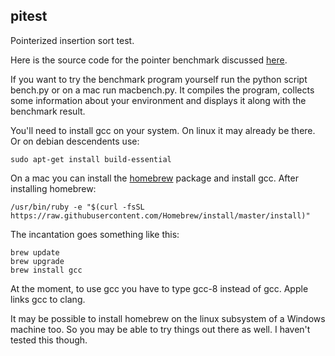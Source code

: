 ## pitest
Pointerized insertion sort test.

Here is the source code for the pointer benchmark discussed [here](https://zyenz.blogspot.com/2019/02/fast-pointers.html).

If you want to try the benchmark program yourself run the python script bench.py or on a mac run macbench.py. It compiles the program, collects some information about your environment and displays it along with the benchmark result.

You'll need to install gcc on your system. On linux it may already be there. Or on debian descendents use:

    sudo apt-get install build-essential
    
On a mac you can install the [homebrew](https://brew.sh/) package and install gcc. After installing homebrew:

    /usr/bin/ruby -e "$(curl -fsSL https://raw.githubusercontent.com/Homebrew/install/master/install)"

The incantation goes something like this:

    brew update
    brew upgrade
    brew install gcc

At the moment, to use gcc you have to type gcc-8 instead of gcc. Apple links gcc to clang.

It may be possible to install homebrew on the linux subsystem of a Windows machine too. So you may be able to try things out there as well. I haven't tested this though.
